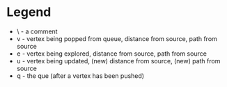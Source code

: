 # Legend

* \ - a comment
* v - vertex being popped from queue, distance from source, path from source
* e - vertex being explored, distance from source, path from source
* u - vertex being updated, (new) distance from source, (new) path from source
* q - the que (after a vertex has been pushed)
